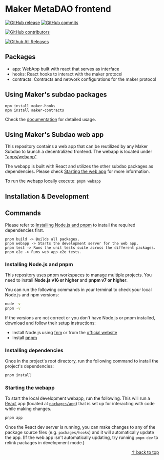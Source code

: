 # Maker MetaDAO frontend

[![GitHub release](https://img.shields.io/github/release/makerdao-dux/metadao-frontend.svg)](https://GitHub.com/makerdao-dux/metadao-frontend/releases/)
[![GitHub commits](https://img.shields.io/github/commits-since/makerdao-dux/metadao-frontend/latest.svg)](https://GitHub.com/makerdao-dux/metadao-frontend/commit/)

[![GitHub contributors](https://img.shields.io/github/contributors/makerdao-dux/metadao-frontend.svg?style=flat)](https://github.com/makerdao-dux/metadao-frontend/graphs/contributors)

[![Github All Releases](https://img.shields.io/github/downloads/makerdao-dux/metadao-frontend/total.svg)](https://GitHub.com/makerdao-dux/metadao-frontend/releases/)

## Packages

- app: WebApp built with react that serves as interface
- hooks: React hooks to interact with the maker protocol
- contracts: Contracts and network configurations for the maker protocol

## Using Maker's subdao packages

```
npm install maker-hooks
npm install maker-contracts
```

Check the [documentation]() for detailed usage.


## Using Maker's Subdao web app

This repository contains a web app that can be reutilized by any Maker Subdao to launch a decentralized frontend. The webapp is located under ["apps/webapp"](./apps/webapp). 

The webapp is built with React and utilizes the other subdao packages as dependencies. Please check [Starting the web app](#starting-the-webapp) for more information.

To run the webapp locally execute:
`pnpm webapp`

## Installation & Development

## Commands

Please refer to [Installing Node.js and pnpm](#installing-nodejs-and-pnpm) to install the required dependencies first.

```
pnpm build -> Builds all packages.
pnpm webapp -> Starts the development server for the web app.
pnpm test -> Runs the unit tests suite across the different packages.
pnpm e2e -> Runs web app e2e tests.
```

###  Installing Node.js and pnpm

This repository uses [pnpm workspaces](https://pnpm.io/workspaces) to manage multiple projects. You need to install **Node.js v16 or higher** and **pnpm v7 or higher**.

You can run the following commands in your terminal to check your local Node.js and npm versions:

```bash
node -v
pnpm -v
```

If the versions are not correct or you don't have Node.js or pnpm installed, download and follow their setup instructions:

- Install Node.js using [fnm](https://github.com/Schniz/fnm) or from the [official website](https://nodejs.org)
- Install [pnpm](https://pnpm.io/installation)


### Installing dependencies

Once in the project's root directory, run the following command to install the project's dependencies:

```bash
pnpm install
```


### Starting the webapp

To start the local development webapp, run the following. This will run a [React](https://reactjs.org/) app (located at [`packages/app`](./packages/app)) that is set up for interacting with code while making changes.

```bash
pnpm app
```

Once the React dev server is running, you can make changes to any of the package source files (e.g. `packages/hooks`) and it will automatically update the app. (If the web app isn't automatically updating, try running `pnpm dev` to relink packages in development mode.)

<div align="right">
  <a href="#basic-guide">&uarr; back to top</a></b>
</div>
